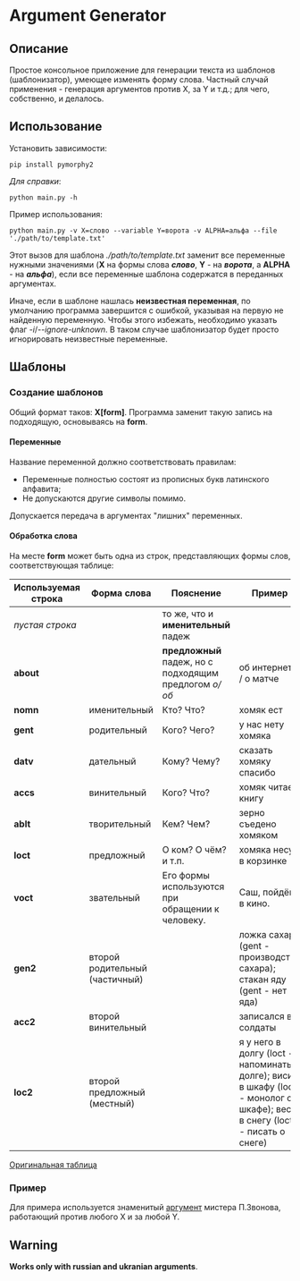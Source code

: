 # Argument Generator

## Описание

Простое консольное приложение для генерации текста из шаблонов (шаблонизатор), умеющее изменять форму слова. Частный случай применения - генерация аргументов против X, за Y и т.д.; для чего, собственно, и делалось.

## Использование

Установить зависимости:

```shell
pip install pymorphy2
```

*Для справки*:

```shell
python main.py -h
```

Пример использования:

```shell
python main.py -v X=слово --variable Y=ворота -v ALPHA=альфа --file './path/to/template.txt'
```

Этот вызов для шаблона *./path/to/template.txt* заменит все переменные нужными значениями (**X** на формы слова ***слово***, **Y** - на ***ворота***, а **ALPHA** - на ***альфа***), если все переменные шаблона содержатся в переданных аргументах. 

Иначе, если в шаблоне нашлась **неизвестная переменная**, по умолчанию программа завершится с ошибкой, указывая на первую не найденную переменную. Чтобы этого избежать, необходимо указать флаг *-i*/*--ignore-unknown*. В таком случае шаблонизатор будет просто игнорировать неизвестные переменные.

## Шаблоны

### Создание шаблонов

Общий формат таков: **X[form]**. Программа заменит такую запись на подходящую, основываясь на **form**.

#### **Переменные**

Название переменной должно соответствовать правилам:

*  Переменные полностью состоят из прописных букв латинского алфавита;
* Не допускаются другие символы помимо.

Допускается передача в аргументах "лишних" переменных.

#### **Обработка слова**

На месте **form** может быть одна из строк, представляющих формы слов, соответствующая таблице:

Используемая строка | Форма слова | Пояснение | Пример
------------------- | ----------- | --------- | ------
*пустая строка* |  | то же, что и **именительный** падеж |
**about** |  | **предложный** падеж, но с подходящим предлогом *о/об* | об интернете / о матче
**nomn** | именительный | Кто? Что? | хомяк ест
**gent** | родительный | Кого? Чего? | у нас нету хомяка
**datv** | дательный | Кому? Чему? | сказать хомяку спасибо
**accs** | винительный | Кого? Что? | хомяк читает книгу
**ablt** | творительный | Кем? Чем? | зерно съедено хомяком
**loct** | предложный | О ком? О чём? и т.п. | хомяка несут в корзинке
**voct** | звательный | Его формы используются при обращении к человеку. | Саш, пойдём в кино.
**gen2** | второй родительный (частичный) |  | ложка сахару (gent - производство сахара); стакан яду (gent - нет яда)
**acc2** | второй винительный |  | записался в солдаты
**loc2** | второй предложный (местный) |  | я у него в долгу (loct - напоминать о долге); висит в шкафу (loct - монолог о шкафе); весь в снегу (loct - писать о снеге)

[Оригинальная таблица](https://pymorphy2.readthedocs.io/en/stable/user/grammemes.html#russian-cases)

### Пример

Для примера используется знаменитый [аргумент](https://www.youtube.com/watch?v=WsFP8If0TbI&ab_channel=%5B99%D0%BC%D1%8B%D1%81%D0%BB%D0%B5%D0%B9%5DZvonov) мистера П.Звонова, работающий против любого X и за любой Y.

## Warning

**Works only with russian and ukranian arguments**.
